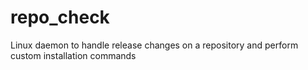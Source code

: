 # repo_check
Linux daemon to handle release changes on a repository and perform custom installation commands
